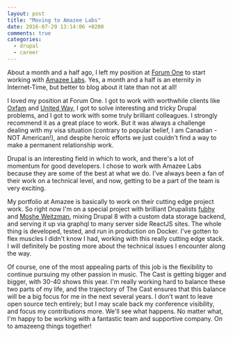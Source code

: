 ```yaml
---
layout: post
title: "Moving to Amazee Labs"
date: 2016-07-29 13:14:06 +0200
comments: true
categories: 
  - drupal
  - career
---
```

About a month and a half ago, I left my position at [Forum One](https://forumone.com) to start working with [Amazee Labs](https://amazeelabs.com). Yes, a month and a half is an eternity in Internet-Time, but better to blog about it late than not at all!

I loved my position at Forum One. I got to work with worthwhile clients like [Oxfam](www.oxfam.org) and [United Way](www.unitedway.org), I got to solve interesting and tricky Drupal problems, and I got to work with some truly brilliant colleagues. I strongly recommend it as a great place to work. But it was always a challenge dealing with my visa situation (contrary to popular belief, I am Canadian - NOT American!), and despite heroic efforts we just couldn't find a way to make a permanent relationship work.

Drupal is an interesting field in which to work, and there's a lot of momentum for good developers. I chose to work with Amazee Labs because they are some of the best at what we do. I've always been a fan of their work on a technical level, and now, getting to be a part of the team is very exciting. 

My portfolio at Amazee is basically to work on their cutting edge project work. So right now I'm on a special project with brilliant Drupalists [fubhy](https://www.drupal.org/u/fubhy) and [Moshe Weitzman](https://www.drupal.org/u/moshe-weitzman), mixing Drupal 8 with a custom data storage backend, and serving it up via graphql to many server side ReactJS sites. The whole thing is developed, tested, and run in production on Docker. I've gotten to flex muscles I didn't know I had, working with this really cutting edge stack. I will definitely be posting more about the technical issues I encounter along the way.

Of course, one of the most appealing parts of this job is the flexibility to continue pursuing my other passion in music. The Cast is getting bigger and bigger, with 30-40 shows this year. I'm really working hard to balance these two parts of my life, and the trajectory of The Cast ensures that this balance will be a big focus for me in the next several years. I don't want to leave open source tech entirely; but I may scale back my conference visibility, and focus my contributions more. We'll see what happens. No matter what, I'm happy to be working with a fantastic team and supportive company. On to amazeeng things together!

